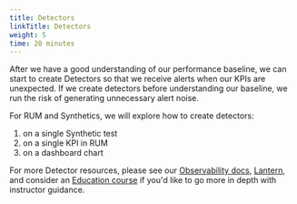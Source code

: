 ```yaml
---
title: Detectors
linkTitle: Detectors
weight: 5
time: 20 minutes
---
```


After we have a good understanding of our performance baseline, we can start to create Detectors so that we receive alerts when our KPIs are unexpected. If we create detectors before understanding our baseline, we run the risk of generating unnecessary alert noise.

For RUM and Synthetics, we will explore how to create detectors:
1. on a single Synthetic test
1. on a single KPI in RUM
1. on a dashboard chart

For more Detector resources, please see our [Observability docs](https://docs.splunk.com/observability/en/alerts-detectors-notifications/alerts-detectors-notifications.html), [Lantern](https://lantern.splunk.com/Special:Search?query=detector&type=wiki), and consider an [Education course](https://education.splunk.com/Saba/Web_spf/NA10P2PRD105/guestapp/catalog/search?searchText=detector&selectedTab=LEARNINGEVENT) if you'd like to go more in depth with instructor guidance.
